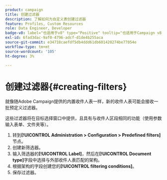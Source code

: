 ```yaml
---
product: campaign
title: 创建过滤器
description: 了解如何为自定义表创建过滤器
feature: Profiles, Custom Resources
role: Data Engineer, Developer
badge-v8: label="也适用于v8" type="Positive" tooltip="也适用于Campaign v8"
exl-id: 6fad3dac-9af0-4796-adcf-d1de4b255aca
source-git-commit: e34718caefdf5db4ddd61db601420274be77054e
workflow-type: tm+mt
source-wordcount: '105'
ht-degree: 3%

---
```


# 创建过滤器{#creating-filters}

就像随Adobe Campaign提供的内置收件人表一样，新的收件人表可能会接收一批预定义过滤器。

这些过滤器将在目标选择窗口中提供，且具有与收件人区段相同的功能（使用参数输入表单、文件夹等）。

1. 转到&#x200B;**[!UICONTROL Administration > Configuration > Predefined filters]**&#x200B;节点。
1. 创建新筛选器。
1. 输入筛选器的&#x200B;**[!UICONTROL Label]**，然后在&#x200B;**[!UICONTROL Document type]**&#x200B;字段中选择与外部收件人表匹配的架构。
1. 根据架构的字段创建您的&#x200B;**[!UICONTROL filtering conditions]**。
1. 保存过滤器。
